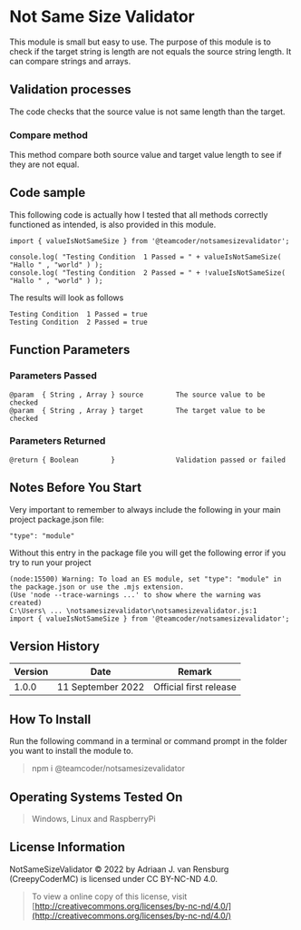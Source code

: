 # Not Same Size Validator
This module is small but easy to use. The purpose of this module is to check if the target string is length are not equals the source string length. It can compare strings and arrays.
## Validation processes
The code checks that the source value is not same length than the target.
### Compare method
This method compare both source value and target value length to see if they are not equal.
## Code sample
This following code is actually how I tested that all methods correctly functioned as intended, is also provided in this module.
```
import { valueIsNotSameSize } from '@teamcoder/notsamesizevalidator';

console.log( "Testing Condition  1 Passed = " + valueIsNotSameSize(  "Hallo " , "world" ) );
console.log( "Testing Condition  2 Passed = " + !valueIsNotSameSize( "Hallo " , "world" ) );
```
The results will look as follows
```
Testing Condition  1 Passed = true
Testing Condition  2 Passed = true
```
## Function Parameters
### Parameters Passed
```
@param  { String , Array } source        The source value to be checked
@param  { String , Array } target        The target value to be checked
```
### Parameters Returned
```
@return { Boolean        }               Validation passed or failed
```
## Notes Before You Start
Very important to remember to always include the following in your main project package.json file:
```
"type": "module"
```
Without this entry in the package file you will get the following error if you try to run your project
```
(node:15500) Warning: To load an ES module, set "type": "module" in the package.json or use the .mjs extension.
(Use 'node --trace-warnings ...' to show where the warning was created)
C:\Users\ ... \notsamesizevalidator\notsamesizevalidator.js:1
import { valueIsNotSameSize } from '@teamcoder/notsamesizevalidator';
```
## Version History
| Version  | Date                   | Remark                                                                                                |
|----------|------------------------|-------------------------------------------------------------------------------------------------------|
| 1.0.0    | 11 September 2022      | Official first release                                                                                |
## How To Install
Run the following command in a terminal or command prompt in the folder you want to install the module to.
> npm i @teamcoder/notsamesizevalidator
## Operating Systems Tested On
>Windows, Linux and RaspberryPi
## License Information
NotSameSizeValidator © 2022 by Adriaan J. van Rensburg (CreepyCoderMC) is licensed under CC BY-NC-ND 4.0.
> To view a online copy of this license, visit [http://creativecommons.org/licenses/by-nc-nd/4.0/](http://creativecommons.org/licenses/by-nc-nd/4.0/)